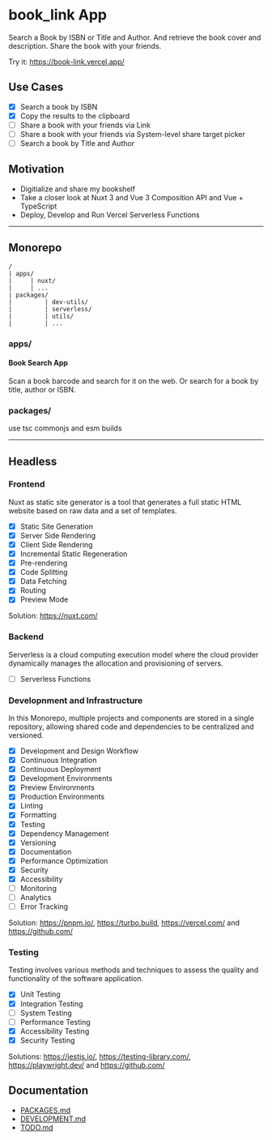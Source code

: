 # book_link App

Search a Book by ISBN or Title and Author.
And retrieve the book cover and description.
Share the book with your friends.

Try it: https://book-link.vercel.app/

## Use Cases

- [x] Search a book by ISBN
- [x] Copy the results to the clipboard
- [ ] Share a book with your friends via Link
- [ ] Share a book with your friends via System-level share target picker
- [ ] Search a book by Title and Author

## Motivation

- Digitialize and share my bookshelf
- Take a closer look at Nuxt 3 and Vue 3 Composition API and Vue + TypeScript
- Deploy, Develop and Run Vercel Serverless Functions

---

## Monorepo

```text
/
| apps/
|     | nuxt/
|     | ...
| packages/
|         | dev-utils/
|         | serverless/
|         | utils/
|         | ...
```

### apps/

#### Book Search App

Scan a book barcode and search for it on the web.
Or search for a book by title, author or ISBN.

### packages/

use tsc commonjs and esm builds

---

## Headless

### Frontend

Nuxt as static site generator is a tool that generates a full static HTML website based on raw data and a set of templates.

- [x] Static Site Generation
- [x] Server Side Rendering
- [x] Client Side Rendering
- [x] Incremental Static Regeneration
- [x] Pre-rendering
- [x] Code Splitting
- [x] Data Fetching
- [x] Routing
- [x] Preview Mode

Solution: <https://nuxt.com/>

### Backend

Serverless is a cloud computing execution model where the cloud provider dynamically manages the allocation and provisioning of servers.

- [ ] Serverless Functions

### Developnment and Infrastructure

In this Monorepo, multiple projects and components are stored in a single repository, allowing shared code and dependencies to be centralized and versioned.

- [x] Development and Design Workflow
- [x] Continuous Integration
- [x] Continuous Deployment
- [x] Development Environments
- [x] Preview Environments
- [x] Production Environments
- [x] Linting
- [x] Formatting
- [x] Testing
- [x] Dependency Management
- [x] Versioning
- [x] Documentation
- [x] Performance Optimization
- [x] Security
- [x] Accessibility
- [ ] Monitoring
- [ ] Analytics
- [ ] Error Tracking

Solution: <https://pnpm.io/>, <https://turbo.build>, <https://vercel.com/> and https://github.com/

### Testing

Testing involves various methods and techniques to assess the quality and functionality of the software application.

- [x] Unit Testing
- [x] Integration Testing
- [ ] System Testing
- [ ] Performance Testing
- [x] Accessibility Testing
- [x] Security Testing

Solutions: <https://jestjs.io/>, <https://testing-library.com/>, <https://playwright.dev/> and <https://github.com/>

## Documentation

- [PACKAGES.md](packages/PACKAGES.md)
- [DEVELOPMENT.md](DEVELOPMENT.md)
- [TODO.md](TODO.md)
